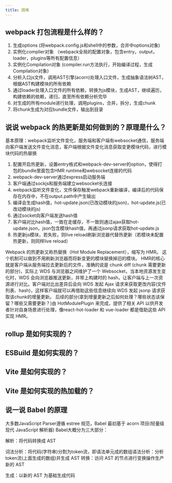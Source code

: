 ```yaml
---
title: 困难
---
```


## webpack 打包流程是什么样的？

<Answer>

1. 生成options (将webpack.config.js和shell中的参数，合并中options对象)
2. 实例化complier对象 （webpack全局的配置对象，包含entry，output，loader，plugins等所有配置信息）
3. 实例化Compilation对象 (compiler.run方法执行，开始编译过程，生成Compilation对象)
4. 分析入口js文件，调用AST引擎(acorn)处理入口文件，生成抽象语法树AST，根据AST构建模块的所有依赖
5. 通过loader处理入口文件的所有依赖，转换为js模块，生成AST，继续遍历，构建依赖的依赖，递归，直至所有依赖分析完毕
6. 对生成的所有module进行处理，调用plugins，合并，拆分，生成chunk
7. 将chunk生成为对应bundle文件，输出到目录

</Answer>

## 说说 webpack 的热更新是如何做到的？原理是什么？

<Answer>

基本原理：webpack监听文件变化，服务端和客户端有websocket通信，服务端向客户端发送文件变化消息，客户端根据文件变化消息获取变更模块代码，进行模块代码的热替换

1. 配置开启热更新，设置entry格式和webpack-dev-server的option，使得打包的bundle里面包含HMR runtime和websocket连接的代码
2. webpack-dev-server通过express启动服务端
3. 客户端通过sockjs和服务端建立websocket长连接
4. webpack监听文件变化，文件保存触发webpack重新编译，编译后的代码保存在内存中，不在output.path中产生输出
5. 编译会生成hash值，hot-update.json(已改动模块的json)，hot-update.js(已改动模块的js)
6. 通过socket向客户端发送hash值
7. 客户端对比hash值，一致在走缓存，不一致则通过ajax获取hot-update.json，json包含模块hash值，再通过jsonp请求获取hot-update.js
8. 热更新js模块，若失败，则live reload刷新浏览器代替热更新（若模块未配置热更新，则同样live reload）

Webpack 的热更新又称热替换（Hot Module Replacement），缩写为 HMR。 这个机制可以做到不用刷新浏览器而将新变更的模块替换掉旧的模块。
HMR的核心就是客户端从服务端拉去更新后的文件，准确的说是 chunk diff (chunk 需要更新的部分)，实际上 WDS 与浏览器之间维护了一个 Websocket，当本地资源发生变化时，WDS 会向浏览器推送更新，并带上构建时的 hash，让客户端与上一次资源进行对比。客户端对比出差异后会向 WDS 发起 Ajax 请求来获取更改内容(文件列表、hash)，这样客户端就可以再借助这些信息继续向 WDS 发起 jsonp 请求获取该chunk的增量更新。
后续的部分(拿到增量更新之后如何处理？哪些状态该保留？哪些又需要更新？)由 HotModulePlugin 来完成，提供了相关 API 以供开发者针对自身场景进行处理，像react-hot-loader 和 vue-loader 都是借助这些 API 实现 HMR。

</Answer>

## rollup 是如何实现的？

<Answer>

</Answer>

## ESBuild 是如何实现的？

<Answer>

</Answer>

## Vite 是如何实现的？

<Answer>

</Answer>

## Vite 是如何实现的热加载的？

<Answer>

</Answer>

## 说一说 Babel 的原理

<Answer>

大多数JavaScript Parser遵循 estree 规范，Babel 最初基于 acorn 项目(轻量级现代 JavaScript 解析器)
Babel大概分为三大部分：

解析：将代码转换成 AST

词法分析：将代码(字符串)分割为token流，即语法单元成的数组语法分析：分析token流(上面生成的数组)并生成 AST
转换：访问 AST 的节点进行变换操作生产新的 AST

生成：以新的 AST 为基础生成代码

</Answer>
